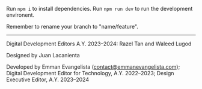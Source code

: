 Run `npm i` to install dependencies.
Run `npm run dev` to run the development environent.

Remember to rename your branch to "name/feature".

<hr />

Digital Development Editors A.Y. 2023–2024: Razel Tan and Waleed Lugod

Designed by Juan Lacanienta

Developed by Emman Evangelista (contact@emmanevangelista.com);
Digital Development Editor for Technology, A.Y. 2022–2023;
Design Executive Editor, A.Y. 2023–2024